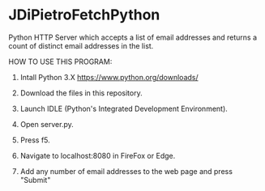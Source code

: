 # JDiPietroFetchPython
 Python HTTP Server which accepts a list of email addresses and returns a count of distinct email addresses in the list.

HOW TO USE THIS PROGRAM:
1. Intall Python 3.X
https://www.python.org/downloads/

2. Download the files in this repository.

2. Launch IDLE (Python's Integrated Development Environment).

3. Open server.py.

4. Press f5.

5. Navigate to localhost:8080 in FireFox or Edge.

6. Add any number of email addresses to the web page and press "Submit"
